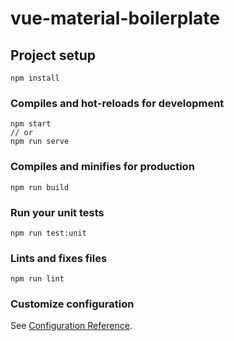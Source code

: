 # vue-material-boilerplate

## Project setup
```
npm install
```

### Compiles and hot-reloads for development
```
npm start
// or
npm run serve
```

### Compiles and minifies for production
```
npm run build
```

### Run your unit tests
```
npm run test:unit
```

### Lints and fixes files
```
npm run lint
```

### Customize configuration
See [Configuration Reference](https://cli.vuejs.org/config/).
